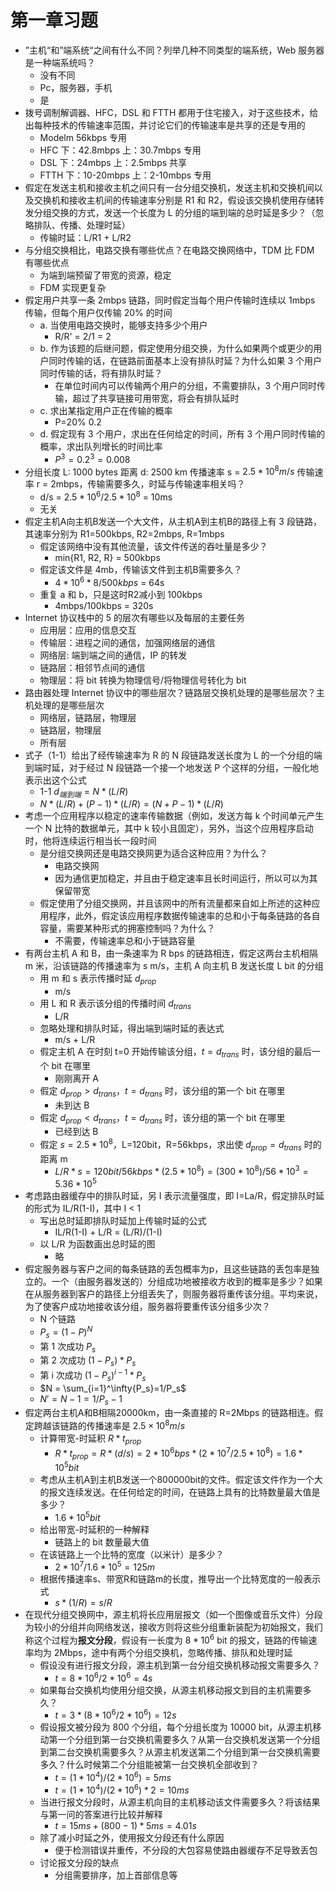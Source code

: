 # 第一章习题

- ”主机“和”端系统“之间有什么不同？列举几种不同类型的端系统，Web 服务器是一种端系统吗？
  - 没有不同
  - Pc，服务器，手机
  - 是
- 拨号调制解调器、HFC，DSL 和 FTTH 都用于住宅接入，对于这些技术，给出每种技术的传输速率范围，并讨论它们的传输速率是共享的还是专用的
  - Modelm 56kbps 专用
  - HFC 下：42.8mbps 上：30.7mbps 专用
  - DSL 下：24mbps 上：2.5mbps 共享
  - FTTH 下：10-20mbps 上：2-10mbps 专用
- 假定在发送主机和接收主机之间只有一台分组交换机，发送主机和交换机间以及交换机和接收主机间的传输速率分别是 R1 和 R2，假设该交换机使用存储转发分组交换的方式，发送一个长度为 L 的分组的端到端的总时延是多少？（忽略排队、传播、处理时延）
  - 传输时延：L/R1 + L/R2
- 与分组交换相比，电路交换有哪些优点？在电路交换网络中，TDM 比 FDM 有哪些优点
  - 为端到端预留了带宽的资源，稳定
  - FDM 实现更复杂
- 假定用户共享一条 2mbps 链路，同时假定当每个用户传输时连续以 1mbps 传输，但每个用户仅传输 20% 的时间
  - a. 当使用电路交换时，能够支持多少个用户
    - R/R' = 2/1 = 2
  - b. 作为该题的后继问题，假定使用分组交换，为什么如果两个或更少的用户同时传输的话，在链路前面基本上没有排队时延？为什么如果 3 个用户同时传输的话，将有排队时延？
    - 在单位时间内可以传输两个用户的分组，不需要排队，3 个用户同时传输，超过了共享链接可用带宽，将会有排队延时
  - c. 求出某指定用户正在传输的概率
    - P=20% 0.2
  - d. 假定现有 3 个用户，求出在任何给定的时间，所有 3 个用户同时传输的概率，求出队列增长的时间比率
    - $P^3 = 0.2^3 = 0.008$
- 分组长度 L: 1000 bytes 距离 d: 2500 km 传播速率 s = $2.5*10^8m/s$ 传输速率 r = 2mbps，传输需要多久，时延与传输速率相关吗？
  - d/s = $2.5*10^6/2.5*10^8$ = 10ms
  - 无关
- 假定主机A向主机B发送一个大文件，从主机A到主机B的路径上有 3 段链路，其速率分别为 R1=500kbps, R2=2mbps, R=1mbps
  - 假定该网络中没有其他流量，该文件传送的吞吐量是多少？
    - min{R1, R2, R} = 500kbps
  - 假定该文件是 4mb，传输该文件到主机B需要多久？
    - $4*10^6*8/500kbps$ = 64s 
  - 重复 a 和 b，只是这时R2减小到 100kbps
    - 4mbps/100kbps = 320s
- Internet 协议栈中的 5 的层次有哪些以及每层的主要任务
  - 应用层：应用的信息交互
  - 传输层：进程之间的通信，加强网络层的通信
  - 网络层: 端到端之间的通信，IP 的转发
  - 链路层：相邻节点间的通信
  - 物理层：将 bit 转换为物理信号/将物理信号转化为 bit
- 路由器处理 Internet 协议中的哪些层次？链路层交换机处理的是哪些层次？主机处理的是哪些层次
  - 网络层，链路层，物理层
  - 链路层，物理层
  - 所有层
- 式子（1-1）给出了经传输速率为 R 的 N 段链路发送长度为 L 的一个分组的端到端时延，对于经过 N 段链路一个接一个地发送 P 个这样的分组，一般化地表示出这个公式
  - 1-1 $d_{端到端} = N*(L/R)$
  - $N*(L/R) + (P-1)*(L/R) = (N+P-1)*(L/R)$
- 考虑一个应用程序以稳定的速率传输数据（例如，发送方每 k 个时间单元产生一个 N 比特的数据单元，其中 k 较小且固定），另外，当这个应用程序启动时，他将连续运行相当长一段时间
  - 是分组交换网还是电路交换网更为适合这种应用？为什么？
    - 电路交换网
    - 因为通信更加稳定，并且由于稳定速率且长时间运行，所以可以为其保留带宽
  - 假定使用了分组交换网，并且该网中的所有流量都来自如上所述的这种应用程序，此外，假定该应用程序数据传输速率的总和小于每条链路的各自容量，需要某种形式的拥塞控制吗？为什么？
    - 不需要，传输速率总和⼩于链路容量
- 有两台主机 A 和 B，由一条速率为 R bps 的链路相连，假定这两台主机相隔 m 米，沿该链路的传播速率为 s m/s，主机 A 向主机 B 发送长度 L bit 的分组
  - 用 m 和 s 表示传播时延 $d_{prop}$
    - m/s
  - 用 L 和 R 表示该分组的传播时间 $d_{trans}$
    - L/R
  - 忽略处理和排队时延，得出端到端时延的表达式
    - m/s + L/R
  - 假定主机 A 在时刻 t=0 开始传输该分组，$t=d_{trans}$ 时，该分组的最后一个 bit 在哪里
    - 刚刚离开 A
  - 假定 $d_{prop} > d_{trans}$，$t=d_{trans}$ 时，该分组的第一个 bit 在哪里
    - 未到达 B
  - 假定 $d_{prop} < d_{trans}$，$t=d_{trans}$ 时，该分组的第一个 bit 在哪里
    - 已经到达 B
  - 假定 $s=2.5*10^8$，L=120bit，R=56kbps，求出使 $d_{prop} = d_{trans}$ 时的距离 m
    - $L/R * s = 120bit/56kbps * (2.5*10^8) = (300*10^8)/56*10^3 = 5.36*10^5$
- 考虑路由器缓存中的排队时延，另 I 表示流量强度，即 I=La/R，假定排队时延的形式为 IL/R(1-I)，其中 I < 1
  - 写出总时延即排队时延加上传输时延的公式
    - IL/R(1-I) + L/R = (L/R)/(1-I)
  - 以 L/R 为函数画出总时延的图
    - 略
- 假定服务器与客户之间的每条链路的丢包概率为p，且这些链路的丢包率是独立的。一个（由服务器发送的）分组成功地被接收方收到的概率是多少？如果在从服务器到客户的路径上分组丢失了，则服务器将重传该分组。平均来说，为了使客户成功地接收该分组，服务器将要重传该分组多少次？
  - N 个链路
  - $P_s=(1-P)^N$
  - 第 1 次成功 $P_s$
  - 第 2 次成功 $(1-P_s) * P_s$
  - 第 i 次成功 $(1-P_s)^{i-1} * P_s$
  - $N = \sum_{i=1}^\infty{P_s}=1/P_s$
  - $N' = N-1=1/P_s-1$
- 假定两台主机A和B相隔20000km，由一条直接的 R=2Mbps 的链路相连。假定跨越该链路的传播速率是 $2.5×10^8m/s$
  - 计算带宽-时延积 $R*t_{prop}$
    - $R*t_{prop}=R*(d/s)=2*10^6bps*(2*10^7/2.5*10^8)=1.6*10^5bit$
  - 考虑从主机A到主机B发送一个800000bit的文件。假定该文件作为一个大的报文连续发送。在任何给定的时间，在链路上具有的比特数量最大值是多少？
    - $1.6*10^5bit$
  - 给出带宽-时延积的一种解释
    - 链路上的 bit 数量最大值
  - 在该链路上一个比特的宽度（以米计）是多少？
    - $2*10^7/1.6*10^5 = 125m$
  - 根据传播速率s、带宽R和链路m的长度，推导出一个比特宽度的一般表示式
    - $s*(1/R) = s/R$
- 在现代分组交换网中，源主机将长应用层报文（如一个图像或音乐文件）分段为较小的分组并向网络发送，接收方则将这些分组重新装配为初始报文，我们称这个过程为**报文分段**，假设有一长度为 $8*10^6$ bit 的报文，链路的传输速率均为 2Mbps，途中有两个分组交换机，忽略传播、排队和处理时延
  - 假设没有进行报文分段，源主机到第一台分组交换机移动报文需要多久？
    - $t = 8*10^6/2*10^6=4s$
  - 如果每台交换机均使用分组交换，从源主机移动报文到目的主机需要多久？
    - $t = 3*(8*10^6/2*10^6)=12s$
  - 假设报文被分段为 800 个分组，每个分组长度为 10000 bit，从源主机移动第一个分组到第一台交换机需要多久？从第一台交换机发送第一个分组到第二台交换机需要多久？从源主机发送第二个分组到第一台交换机需要多久？什么时候第二个分组能被第一台交换机全部收到？
    - $t = (1*10^4)/(2*10^6) = 5ms$
    - $t = (1*10^4)/(2*10^6) * 2 = 10ms$
  - 当进行报文分段时，从源主机向目的主机移动该文件需要多久？将该结果与第一问的答案进行比较并解释
    - $t = 15ms + (800-1)*5ms = 4.01s$
  - 除了减小时延之外，使用报文分段还有什么原因
    - 便于检测错误并重传，不分段的大包容易使路由器缓存不足导致丢包
  - 讨论报文分段的缺点
    - 分组需要排序，加上首部信息等